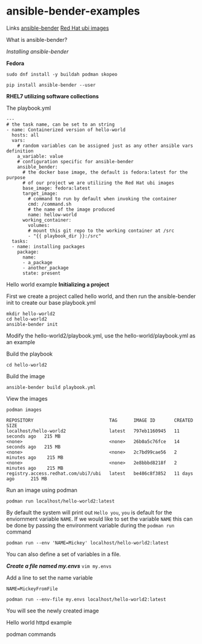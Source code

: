 # ansible-bender-examples

Links
[ansible-bender](b)
[Red Hat ubi images](https://www.redhat.com/en/blog/introducing-red-hat-universal-base-image)

What is ansible-bender?

*Installing ansible-bender*

**Fedora**

`sudo dnf install -y buildah podman skopeo`

`pip install ansible-bender --user`

**RHEL7 utilizing software collections**


The playbook.yml

```
---
# the task name, can be set to an string
- name: Containerized version of hello-world
  hosts: all
  vars:
    # random variables can be assigned just as any other ansible vars definition
    a_variable: value
    # configuration specific for ansible-bender
    ansible_bender:
      # the docker base image, the default is fedora:latest for the purpose
      # of our project we are utilizing the Red Hat ubi images
      base_image: fedora:latest
      target_image:
        # command to run by default when invoking the container
        cmd: /command.sh
        # the name of the image produced
        name: hellow-world
      working_container:
        volumes:
        # mount this git repo to the working container at /src
        - "{{ playbook_dir }}:/src"
  tasks:
  - name: installing packages
    package:
      name:
      - a_package
      - another_package
      state: present
```



Hello world example
**Initializing a project**

First we create a project called hello world, and then run the ansible-bender init to create our base playbook.yml

```
mkdir hello-world2
cd hello-world2
ansible-bender init
```

Modify the hello-world2/playbook.yml, use the hello-world/playbook.yml as an example

Build the playbook

`cd hello-world2`

Build the image

`ansible-bender build playbook.yml`


View the images

`podman images`


```
REPOSITORY                            TAG      IMAGE ID       CREATED          SIZE
localhost/hello-world2                latest   797eb1160945   11 seconds ago   215 MB
<none>                                <none>   26b0a5c76fce   14 seconds ago   215 MB
<none>                                <none>   2c7bd99cae56   2 minutes ago    215 MB
<none>                                <none>   2e8bbbd8218f   2 minutes ago    215 MB
registry.access.redhat.com/ubi7/ubi   latest   be486c8f3852   11 days ago      215 MB
```

Run an image using podman

`podman run localhost/hello-world2:latest`

By default the system will print out `Hello you`, `you` is default for the enviornment variable `NAME`.  If we would like to set the variable `NAME` this can be done by passing the environment variable during the `podman run` command

`podman run --env 'NAME=Mickey' localhost/hello-world2:latest`

You can also define a set of variables in a file.

***Create a file named my.envs***
`vim my.envs`

Add a line to set the name variable

`NAME=MickeyFromFile`

`podman run --env-file my.envs localhost/hello-world2:latest`


You will see the newly created image


Hello world httpd example


podman commands







